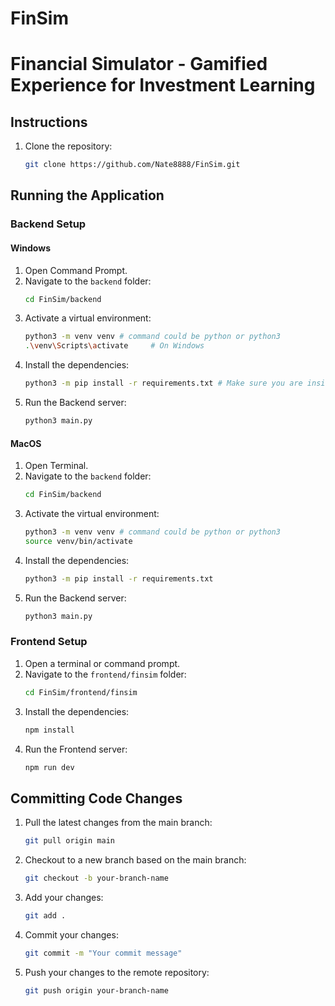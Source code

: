 # FinSim
# Financial Simulator - Gamified Experience for Investment Learning

## Instructions

1. Clone the repository:
    ```sh
    git clone https://github.com/Nate8888/FinSim.git
    ```

## Running the Application

### Backend Setup

#### Windows

1. Open Command Prompt.
2. Navigate to the `backend` folder:
    ```sh
    cd FinSim/backend
    ```
3. Activate a virtual environment:
    ```sh
    python3 -m venv venv # command could be python or python3 
    .\venv\Scripts\activate     # On Windows
    ```
4. Install the dependencies:
    ```sh
    python3 -m pip install -r requirements.txt # Make sure you are inside the backend folder
    ```
5. Run the Backend server:
    ```sh
    python3 main.py
    ```

#### MacOS

1. Open Terminal.
2. Navigate to the `backend` folder:
    ```sh
    cd FinSim/backend
    ```
3. Activate the virtual environment:
    ```sh
    python3 -m venv venv # command could be python or python3 
    source venv/bin/activate
    ```
4. Install the dependencies:
    ```sh
    python3 -m pip install -r requirements.txt
    ```
5. Run the Backend server:
    ```sh
    python3 main.py
    ```
### Frontend Setup

1. Open a terminal or command prompt.
2. Navigate to the `frontend/finsim` folder:
    ```sh
    cd FinSim/frontend/finsim
    ```
3. Install the dependencies:
    ```sh
    npm install
    ```
4. Run the Frontend server:
    ```sh
    npm run dev
    ```

## Committing Code Changes

1. Pull the latest changes from the main branch:
    ```sh
    git pull origin main
    ```
2. Checkout to a new branch based on the main branch:
    ```sh
    git checkout -b your-branch-name
    ```
3. Add your changes:
    ```sh
    git add .
    ```
4. Commit your changes:
    ```sh
    git commit -m "Your commit message"
    ```
5. Push your changes to the remote repository:
    ```sh
    git push origin your-branch-name
    ```
